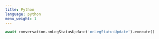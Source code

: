 ```yaml
---
title: Python
language: python
menu_weight: 1
---
```


```python
await conversation.onLegStatusUpdate('onLegStatusUpdate').execute()
```